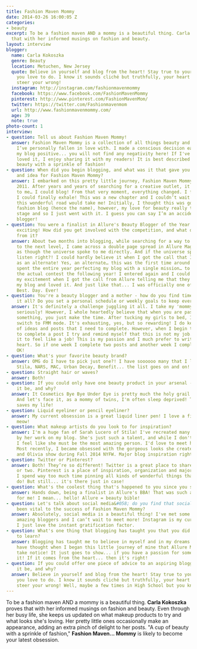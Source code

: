 ```yaml
---
title: Fashion Maven Mommy
date: 2014-03-26 16:00:05 Z
categories:
- beauty
excerpt: To be a fashion maven AND a mommy is a beautiful thing. Carla Kokoszka proves
  that with her informed musings on fashion and beauty.
layout: interview
blogger:
  name: Carla Kokoszka
  genre: Beauty
  location: Metuchen, New Jersey
  quote: Believe in yourself and blog from the heart! Stay true to yourself and what
    you love to do. I know it sounds cliché but truthfully, your heart will never
    steer your wrong!
  instagram: http://instagram.com/fashionmavenmommy
  facebook: https://www.facebook.com/FashionMavenMommy
  pinterest: http://www.pinterest.com/FashionMavenMom/
  twitter: https://twitter.com/Fashionmavenmom
  url: http://www.fashionmavenmommy.com/
  age: 39
  note: true
photo-count: 1
interview:
- question: Tell us about Fashion Maven Mommy!
  answer: Fashion Maven Mommy is a collection of all things beauty and fashion that
    I’ve personally fallen in love with. I made a conscious decision early on to keep
    my blog positive... you will not find any negativity here! If I've tried it and
    loved it, I enjoy sharing it with my readers! It is best described as a cup of
    beauty with a sprinkle of fashion!
- question: When did you begin blogging, and what was it that gave you the inspiration
    and idea for Fashion Maven Mommy?
  answer: I embarked on this pretty little journey, Fashion Maven Mommy in December
    2011. After years and years of searching for a creative outlet, it finally occurred
    to me… I could blog! From that very moment, everything changed. I felt as though
    I could finally exhale! This was a new chapter and I couldn’t wait to see where
    this wonderful road would take me! Initially, I thought this was going to be a
    fashion blog (hence the name), however, my love for beauty really took center
    stage and so I just went with it. I guess you can say I’m an accidental beauty
    blogger!
- question: You were a finalist in Allure's Beauty Blogger of the Year Awards - how
    exciting! How did you get involved with the competition, and what did you learn
    from it?
  answer: About two months into blogging, while searching for a way to take my blog
    to the next level, I came across a double page spread in Allure Magazine. It was
    as though the universe spoke to me directly. And if the universe speaks... you
    listen right?! I could hardly believe it when I got the call that I was selected
    as an alternate! Yes, an alternate… this was the first time around! I literally
    spent the entire year perfecting my blog with a single mission… to make it to
    the actual contest the following year! I entered again and I could barely contain
    my excitement when I got the call from Allure telling me that they totally remembered
    my blog and loved it. And just like that... I was officially one of the 10 finalists!
    Best. Day. Ever!
- question: You're a beauty blogger and a mother - how do you find time to balance
    it all? Do you set a personal schedule or weekly goals to keep everything up-to-date?
  answer: It's definitely a challenge juggling it all. I take my 'mommy duties' very
    seriously! However, I whole heartedly believe that when you are passionate about
    something, you just make the time. After tucking my girls to bed, I officially
    switch to FMM mode. It's exhausting, yes, but so rewarding! I do keep a journal
    of ideas and posts that I need to complete. However, when I begin to feel pressure
    to complete a post I try and remind myself that this is not my job. I never want
    it to feel like a job! This is my passion and I much prefer to write from the
    heart. So if one week I complete two posts and another week I complete five, that’s
    OK!
- question: What's your favorite beauty brand?
  answer: OMG do I have to pick just one?! I have soooooo many that I love equally...
    Stila, NARS, MAC, Urban Decay, Benefit... the list goes on and on!
- question: Straight hair or waves?
  answer: Both!
- question: If you could only have one beauty product in your arsenal - what would
    it be, and why?
  answer: It Cosmetics Bye Bye Under Eye is pretty much the holy grail of concealers!
    And let's face it, as a mommy of twins, I'm often sleep deprived! This baby continuously
    saves my life!
- question: Liquid eyeliner or pencil eyeliner?
  answer: My current obsession is a great liquid liner pen! I love a fierce cat eye...
    meow!
- question: What makeup artists do you look to for inspiration?
  answer: I'm a huge fan of Sarah Lucero of Stila! I've recreated many looks inspired
    by her work on my blog. She's just such a talent, and while I don't know her personally,
    I feel like she must be the most amazing person. I'd love to meet her some day.
    Most recently, I became obsessed with the gorgeous looks she created for the Alice
    and Olivia show during Fall 2014 NYFW. Major blog inspiration right there!
- question: Twitter or Pinterest?
  answer: Both! They’re so different! Twitter is a great place to share a thought
    or two. Pinterest is a place of inspiration, organization and major distraction!
    I spend way too much time pinning all kinds of wonderful things that I will never
    do! But still... it's there just in case!
- question: What's the coolest thing that's happened to you since you started blogging?
  answer: Hands down, being a finalist in Allure's BBA! That was such a major moment
    for me! I mean... hello! Allure = beauty bible!
- question: Let's talk about social media&#058; do you find that social media has
    been vital to the success of Fashion Maven Mommy?
  answer: Absolutely, social media is a beautiful thing! I've met some wonderful friends,
    amazing bloggers and I can’t wait to meet more! Instagram is my current fave!
    I just love the instant gratification factor.
- question: What's one thing that blogging has taught you that you did not expect
    to learn?
  answer: Blogging has taught me to believe in myself and in my dreams! Who would
    have thought when I began this little journey of mine that Allure Magazine would
    take notice! It just goes to show... if you have a passion for something, pursue
    it! If it comes from the heart... then it's right!
- question: If you could offer one piece of advice to an aspiring blogger, what would
    it be, and why?
  answer: Believe in yourself and blog from the heart! Stay true to yourself and what
    you love to do. I know it sounds cliché but truthfully, your heart will never
    steer your wrong! Well, maybe a few times in High School but you know what I mean!
---
```


To be a fashion maven AND a mommy is a beautiful thing. **Carla Kokoszka** proves that with her informed musings on fashion and beauty. Even through her busy life, she keeps us updated on what makeup products to try and what looks she's loving. Her pretty little ones occasionally make an appearance, adding an extra pinch of delight to her posts. "A cup of beauty with a sprinkle of fashion," **Fashion Maven... Mommy** is likely to become your latest obsession.
